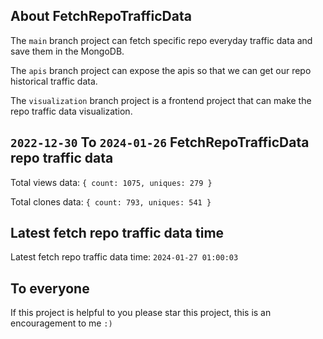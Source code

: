 ## About FetchRepoTrafficData

The `main` branch project can fetch specific repo everyday traffic data and save them in the MongoDB.

The `apis` branch project can expose the apis so that we can get our repo historical traffic data.

The `visualization` branch project is a frontend project that can make the repo traffic data visualization.

## `2022-12-30` To `2024-01-26` FetchRepoTrafficData repo traffic data

Total views data: `{ count: 1075, uniques: 279 }`

Total clones data: `{ count: 793, uniques: 541 }`

## Latest fetch repo traffic data time

Latest fetch repo traffic data time: `2024-01-27 01:00:03`

## To everyone

If this project is helpful to you please star this project, this is an encouragement to me `:)`



